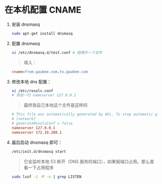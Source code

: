 # 在本机配置 CNAME

1. 安装 dnsmasq

   ```bash
   sudo apt-get install dnsmasq
   ```

1. 配置 dnsmasq

   ```bash
   vi /etc/dnsmasq.d/test.conf # 随便开一个文件
   ```

   > 填入：

   ```ini
   cname=from.gaubee.com,to.gaubee.com
   ```

1. 修改本地 dns 配置：

   ```bash
   vi /etc/resolv.conf
   # 添加一行 nameserver 127.0.0.1
   ```

   > 最终我自己本地这个文件是这样的

   ```ini
   # This file was automatically generated by WSL. To stop automatic generation of this file, add the following entry to /etc/wsl.conf:
   # [network]
   # generateResolvConf = false
   nameserver 127.0.0.1
   nameserver 172.19.208.1
   ```

1. 最后启动 dnsmasq 即可：

   ```bash
   /etc/init.d/dnsmasq start
   ```

   > 它会监听本地 53 断开（DNS 服务的端口），如果报端口占用。那么查看一下占用程序

   ```bash
   sudo lsof -i -P -n | grep LISTEN
   ```
